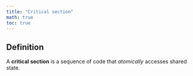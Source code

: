 ```yaml
---
title: "Critical section"
math: true
toc: true
---
```


## Definition
A **critical section** is a sequence of code that _atomically_ accesses shared state.
